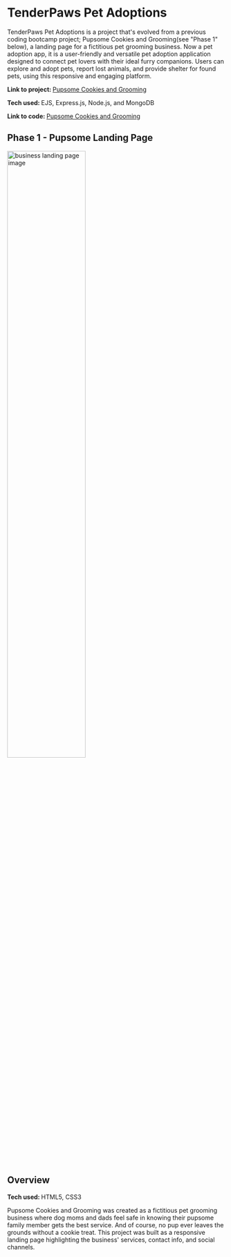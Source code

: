 # TenderPaws Pet Adoptions #

<p>TenderPaws Pet Adoptions is a project that's evolved from a previous coding bootcamp project; Pupsome Cookies and Grooming(see "Phase 1"  below), a landing page for a fictitious pet grooming business. Now a pet adoption app, it is a user-friendly and versatile pet adoption application designed to connect pet lovers with their ideal furry companions. Users can explore and adopt pets, report lost animals, and provide shelter for found pets, using this responsive and engaging platform.</p>


<p><b>Link to project: </b><a href="https://github.com/ramosy1/TenderPaws" target="blank" rel="nofollow">Pupsome Cookies and Grooming</a></p>

<p><b>Tech used: </b>EJS, Express.js, Node.js, and MongoDB</p>

<p><b>Link to code: </b><a href="https://github.com/ramosy1/TenderPaws" target="blank" rel="nofollow">Pupsome Cookies and Grooming</a></p>


## Phase 1 - Pupsome Landing Page ##

<img src="./Css/images/pupsome grooming.gif" alt="business landing page image" title="Pupsome Cookies and Grooming" width="60%" height="60%">

## Overview

<p><b>Tech used: </b>HTML5, CSS3</p>

Pupsome Cookies and Grooming was created as a fictitious pet grooming business where dog moms and dads feel safe in knowing their pupsome family member gets the best service. And of course, no pup ever leaves the grounds without a cookie treat. This project was built as a responsive landing page highlighting the business' services, contact info, and social channels.



